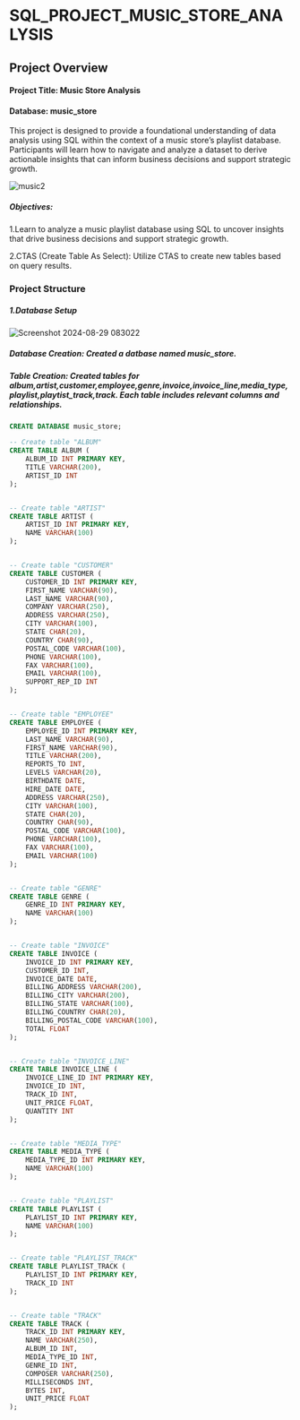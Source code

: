 # SQL_PROJECT_MUSIC_STORE_ANALYSIS
## Project Overview
#### Project Title: Music Store Analysis
#### Database: music_store

This project is designed to provide a foundational understanding of data analysis using SQL within the context of a music store’s playlist database. Participants will learn how to navigate and analyze a dataset to derive actionable insights that can inform business decisions and support strategic growth.

![music2](https://github.com/user-attachments/assets/f11cb983-3438-4b39-89f9-58608ed59b42)



##### Objectives:
1.Learn to analyze a music playlist database using SQL to uncover insights that drive business decisions and support strategic growth.

2.CTAS (Create Table As Select): Utilize CTAS to create new tables based on query results.

### Project Structure

##### 1.Database Setup
![Screenshot 2024-08-29 083022](https://github.com/user-attachments/assets/fcc8e047-39eb-49f8-9596-1f8baba9e1fc)
##### Database Creation: *Created a datbase named music_store*.
##### Table Creation: *Created tables for album,artist,customer,employee,genre,invoice,invoice_line,media_type,playlist,playtist_track,track. Each table includes relevant columns and relationships*.
```sql
CREATE DATABASE music_store;

-- Create table "ALBUM"
CREATE TABLE ALBUM (
    ALBUM_ID INT PRIMARY KEY,
    TITLE VARCHAR(200),
    ARTIST_ID INT
);


-- Create table "ARTIST"
CREATE TABLE ARTIST (
    ARTIST_ID INT PRIMARY KEY,
    NAME VARCHAR(100)
);


-- Create table "CUSTOMER"
CREATE TABLE CUSTOMER (
    CUSTOMER_ID INT PRIMARY KEY,
    FIRST_NAME VARCHAR(90),
    LAST_NAME VARCHAR(90),
    COMPANY VARCHAR(250),
    ADDRESS VARCHAR(250),
    CITY VARCHAR(100),    
    STATE CHAR(20),    
    COUNTRY CHAR(90),
    POSTAL_CODE VARCHAR(100),
    PHONE VARCHAR(100),    
    FAX VARCHAR(100),
    EMAIL VARCHAR(100),
    SUPPORT_REP_ID INT
);


-- Create table "EMPLOYEE"
CREATE TABLE EMPLOYEE (
    EMPLOYEE_ID INT PRIMARY KEY,
    LAST_NAME VARCHAR(90),
    FIRST_NAME VARCHAR(90),
    TITLE VARCHAR(200),    
    REPORTS_TO INT,
    LEVELS VARCHAR(20),
    BIRTHDATE DATE,
    HIRE_DATE DATE,
    ADDRESS VARCHAR(250),
    CITY VARCHAR(100),    
    STATE CHAR(20),
    COUNTRY CHAR(90),
    POSTAL_CODE VARCHAR(100),
    PHONE VARCHAR(100),
    FAX VARCHAR(100),
    EMAIL VARCHAR(100)
);


-- Create table "GENRE"
CREATE TABLE GENRE (
    GENRE_ID INT PRIMARY KEY,
    NAME VARCHAR(100)
);


-- Create table "INVOICE"
CREATE TABLE INVOICE (
    INVOICE_ID INT PRIMARY KEY,
    CUSTOMER_ID INT,
    INVOICE_DATE DATE,
    BILLING_ADDRESS VARCHAR(200),
    BILLING_CITY VARCHAR(200),
    BILLING_STATE VARCHAR(100),
    BILLING_COUNTRY CHAR(20),
    BILLING_POSTAL_CODE VARCHAR(100),
    TOTAL FLOAT
);


-- Create table "INVOICE_LINE"
CREATE TABLE INVOICE_LINE (
    INVOICE_LINE_ID INT PRIMARY KEY,
    INVOICE_ID INT,
    TRACK_ID INT,
    UNIT_PRICE FLOAT,
    QUANTITY INT
);


-- Create table "MEDIA_TYPE"
CREATE TABLE MEDIA_TYPE (
    MEDIA_TYPE_ID INT PRIMARY KEY,
    NAME VARCHAR(100)
);


-- Create table "PLAYLIST"
CREATE TABLE PLAYLIST (
    PLAYLIST_ID INT PRIMARY KEY,
    NAME VARCHAR(100)
);


-- Create table "PLAYLIST_TRACK"
CREATE TABLE PLAYLIST_TRACK (
    PLAYLIST_ID INT PRIMARY KEY,
    TRACK_ID INT
);


-- Create table "TRACK"
CREATE TABLE TRACK (
    TRACK_ID INT PRIMARY KEY,
    NAME VARCHAR(250),    
    ALBUM_ID INT,    
    MEDIA_TYPE_ID INT,
    GENRE_ID INT,
    COMPOSER VARCHAR(250),    
    MILLISECONDS INT,
    BYTES INT,
    UNIT_PRICE FLOAT
);
```
